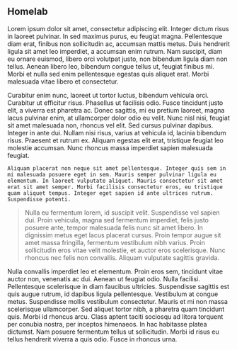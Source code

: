 ## Homelab

Lorem ipsum dolor sit amet, consectetur adipiscing elit. Integer dictum risus in laoreet pulvinar. In sed maximus purus, eu feugiat magna. Pellentesque diam erat, finibus non sollicitudin ac, accumsan mattis metus. Duis hendrerit ligula sit amet leo imperdiet, a accumsan enim rutrum. Nam suscipit, diam eu ornare euismod, libero orci volutpat justo, non bibendum ligula diam non tellus. Aenean libero leo, bibendum congue tellus ut, feugiat finibus mi. Morbi et nulla sed enim pellentesque egestas quis aliquet erat. Morbi malesuada vitae libero et consectetur.

Curabitur enim nunc, laoreet ut tortor luctus, bibendum vehicula orci. Curabitur ut efficitur risus. Phasellus ut facilisis odio. Fusce tincidunt justo elit, a viverra est pharetra ac. Donec sagittis, mi eu pretium laoreet, magna lacus pulvinar enim, at ullamcorper dolor odio eu velit. Nunc nisl nisi, feugiat sit amet malesuada non, rhoncus vel elit. Sed cursus pulvinar dapibus. Integer in ante dui. Nullam nisi risus, varius at vehicula id, lacinia bibendum risus. Praesent et rutrum ex. Aliquam egestas elit erat, tristique feugiat leo molestie accumsan. Nunc rhoncus massa imperdiet sapien malesuada feugiat.

```
Aliquam placerat non neque sit amet pellentesque. Integer quis sem in mi malesuada posuere eget in sem. Mauris semper pulvinar ligula eu elementum. In laoreet vulputate aliquet. Mauris consectetur sit amet erat sit amet semper. Morbi facilisis consectetur eros, eu tristique quam aliquet tempus. Integer eget sapien id ante ultrices rutrum. Suspendisse potenti.
```

>Nulla eu fermentum lorem, id suscipit velit. Suspendisse vel sapien dui. Proin vehicula, magna sed fermentum imperdiet, felis justo posuere ante, tempor malesuada felis nunc sit amet libero. In dignissim metus eget lacus placerat cursus. Proin tempor augue sit amet massa fringilla, fermentum vestibulum nibh varius. Proin sollicitudin eros vitae velit molestie, et auctor eros scelerisque. Nunc rhoncus nec felis non convallis. Aliquam vulputate sagittis gravida.

Nulla convallis imperdiet leo et elementum. Proin eros sem, tincidunt vitae auctor non, venenatis ac dui. Aenean ut feugiat odio. Nulla facilisi. Pellentesque scelerisque in diam faucibus ultricies. Suspendisse sagittis est quis augue rutrum, id dapibus ligula pellentesque. Vestibulum at congue metus. Suspendisse mollis vestibulum consectetur. Mauris et mi non massa scelerisque ullamcorper. Sed aliquet tortor nibh, a pharetra quam tincidunt quis. Morbi id rhoncus arcu. Class aptent taciti sociosqu ad litora torquent per conubia nostra, per inceptos himenaeos. In hac habitasse platea dictumst. Nam posuere fermentum tellus ut sollicitudin. Morbi id risus eu tellus hendrerit viverra a quis odio. Fusce in rhoncus urna.
